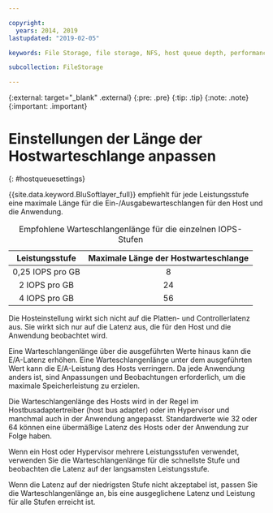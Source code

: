```yaml
---

copyright:
  years: 2014, 2019
lastupdated: "2019-02-05"

keywords: File Storage, file storage, NFS, host queue depth, performance tuning

subcollection: FileStorage

---
```

{:external: target="_blank" .external}
{:pre: .pre}
{:tip: .tip}
{:note: .note}
{:important: .important}

# Einstellungen der Länge der Hostwarteschlange anpassen
{: #hostqueuesettings}

{{site.data.keyword.BluSoftlayer_full}} empfiehlt für jede Leistungsstufe eine maximale Länge für die Ein-/Ausgabewarteschlangen für den Host und die Anwendung.

<table align="center">
  <caption>Empfohlene Warteschlangenlänge für die einzelnen IOPS-Stufen</caption>
        <thead>
	    <tr>
		<th>Leistungsstufe</th>
		<th>Maximale Länge der Hostwarteschlange</th>
	    </tr>
	</thead>
	<tbody>
   	    <tr>
		<td style="text-align: center; vertical-align: middle;">0,25 IOPS pro GB</td>
		<td style="text-align: center; vertical-align: middle;">8</td>
	    </tr>
	    <tr>
		<td style="text-align: center; vertical-align: middle;">2 IOPS pro GB</td>
		<td style="text-align: center; vertical-align: middle;">24</td>
	    </tr>
	    <tr>
		<td style="text-align: center; vertical-align: middle;">4 IOPS pro GB</td>
		<td style="text-align: center; vertical-align: middle;">56</td>
            </tr>
         </tbody>
</table>


Die Hosteinstellung wirkt sich nicht auf die Platten- und Controllerlatenz aus. Sie wirkt sich nur auf die Latenz aus, die für den Host und die Anwendung beobachtet wird.

Eine Warteschlangenlänge über die ausgeführten Werte hinaus kann die E/A-Latenz erhöhen. Eine Warteschlangenlänge unter dem ausgeführten Wert kann die E/A-Leistung des Hosts verringern. Da jede Anwendung anders ist, sind Anpassungen und Beobachtungen erforderlich, um die maximale Speicherleistung zu erzielen.

Die Warteschlangenlänge des Hosts wird in der Regel im Hostbusadaptertreiber (host bus adapter) oder im Hypervisor und manchmal auch in der Anwendung angepasst. Standardwerte wie 32 oder 64 können eine übermäßige Latenz des Hosts oder der Anwendung zur Folge haben.

Wenn ein Host oder Hypervisor mehrere Leistungsstufen verwendet, verwenden Sie die Warteschlangenlänge für die schnellste Stufe und beobachten die Latenz auf der langsamsten Leistungsstufe.

Wenn die Latenz auf der niedrigsten Stufe nicht akzeptabel ist, passen Sie die Warteschlangenlänge an, bis eine ausgeglichene Latenz und Leistung für alle Stufen erreicht ist.
